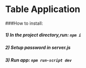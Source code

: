 # Table Application

###How to install:

##### 1) In the project directory,run: `npm i`
##### 2) Setup password in server.js
##### 3) Run app: `npm run-script dev`

